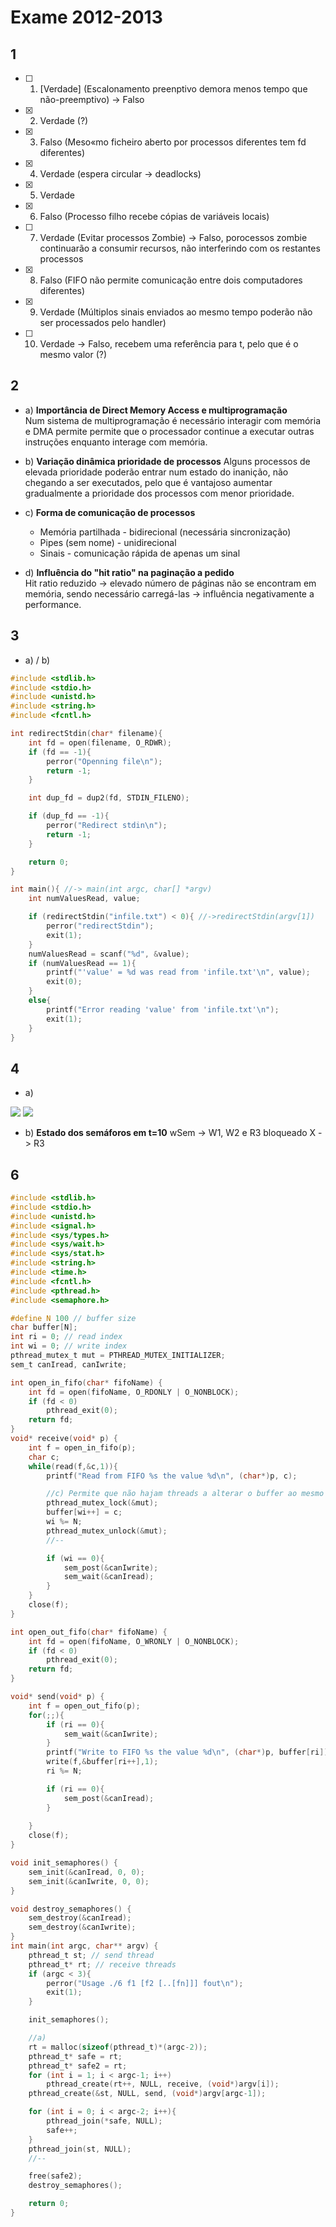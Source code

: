 # Exame 2012-2013

## 1
- [ ] 1. [Verdade] (Escalonamento preenptivo demora menos tempo que não-preemptivo) -> Falso
- [x] 2. Verdade (?)
- [x] 3. Falso (Meso«mo ficheiro aberto por processos diferentes tem fd diferentes)
- [x] 4. Verdade (espera circular -> deadlocks)
- [x] 5. Verdade
- [x] 6. Falso (Processo filho recebe cópias de variáveis locais)
- [ ] 7. Verdade (Evitar processos Zombie) -> Falso, porocessos zombie continuarão a consumir recursos, não interferindo com os restantes processos
- [x] 8. Falso (FIFO não permite comunicação entre dois computadores diferentes)
- [x] 9. Verdade (Múltiplos sinais enviados ao mesmo tempo poderão não ser processados pelo handler)
- [ ] 10. Verdade -> Falso, recebem uma referência para t, pelo que é o mesmo valor (?)

## 2

- a) **Importância de Direct Memory Access e multiprogramação**  
  Num sistema de multiprogramação é necessário interagir com memória e DMA permite permite que o processador continue a executar outras instruções enquanto interage com memória.

- b) **Variação dinâmica prioridade de processos**
  Alguns processos de elevada prioridade poderão entrar num estado do inanição, não chegando a ser executados, pelo que é vantajoso aumentar gradualmente a prioridade dos processos com menor prioridade.

- c) **Forma de comunicação de processos**
    
    - Memória partilhada - bidirecional (necessária sincronização)
    - Pipes (sem nome) - unidirecional
    - Sinais - comunicação rápida de apenas um sinal

- d) **Influência do "hit ratio" na paginação a pedido**  
  Hit ratio reduzido -> elevado número de páginas não se encontram em memória, sendo necessário carregá-las -> influência negativamente a performance.
  
## 3

- a) / b)

```c
#include <stdlib.h>
#include <stdio.h>
#include <unistd.h>
#include <string.h>
#include <fcntl.h>

int redirectStdin(char* filename){
    int fd = open(filename, O_RDWR);
    if (fd == -1){
        perror("Openning file\n");
        return -1;
    }

    int dup_fd = dup2(fd, STDIN_FILENO);

    if (dup_fd == -1){
        perror("Redirect stdin\n");
        return -1;
    }

    return 0;
}

int main(){ //-> main(int argc, char[] *argv)
    int numValuesRead, value;

    if (redirectStdin("infile.txt") < 0){ //->redirectStdin(argv[1])
        perror("redirectStdin");
        exit(1);
    }
    numValuesRead = scanf("%d", &value);
    if (numValuesRead == 1){
        printf("'value' = %d was read from 'infile.txt'\n", value);
        exit(0);
    }
    else{
        printf("Error reading 'value' from 'infile.txt'\n");
        exit(1);
    }
}
```

## 4

- a)

![](4acode.png)
![](4a.png)

- b) **Estado dos semáforos em t=10**
wSem -> W1, W2 e R3 bloqueado
X -> R3

## 6

```c
#include <stdlib.h>
#include <stdio.h>
#include <unistd.h>
#include <signal.h>
#include <sys/types.h>
#include <sys/wait.h>
#include <sys/stat.h>
#include <string.h>
#include <time.h>
#include <fcntl.h>
#include <pthread.h>
#include <semaphore.h>

#define N 100 // buffer size
char buffer[N];
int ri = 0; // read index
int wi = 0; // write index
pthread_mutex_t mut = PTHREAD_MUTEX_INITIALIZER;
sem_t canIread, canIwrite;

int open_in_fifo(char* fifoName) {
    int fd = open(fifoName, O_RDONLY | O_NONBLOCK);
    if (fd < 0)
        pthread_exit(0);
    return fd;
}
void* receive(void* p) {
    int f = open_in_fifo(p);
    char c;
    while(read(f,&c,1)){
        printf("Read from FIFO %s the value %d\n", (char*)p, c);

        //c) Permite que não hajam threads a alterar o buffer ao mesmo tempo
        pthread_mutex_lock(&mut);
        buffer[wi++] = c;
        wi %= N;
        pthread_mutex_unlock(&mut);
        //--

        if (wi == 0){
            sem_post(&canIwrite);
            sem_wait(&canIread);
        }
    }
    close(f);
}

int open_out_fifo(char* fifoName) {
    int fd = open(fifoName, O_WRONLY | O_NONBLOCK);
    if (fd < 0)
        pthread_exit(0);
    return fd;
}

void* send(void* p) {
    int f = open_out_fifo(p);
    for(;;){
        if (ri == 0){
            sem_wait(&canIwrite);
        }
        printf("Write to FIFO %s the value %d\n", (char*)p, buffer[ri]);
        write(f,&buffer[ri++],1);
        ri %= N;

        if (ri == 0){
            sem_post(&canIread);
        }
        
    }
    close(f);
}

void init_semaphores() {
    sem_init(&canIread, 0, 0);
    sem_init(&canIwrite, 0, 0);
}

void destroy_semaphores() {
    sem_destroy(&canIread);
    sem_destroy(&canIwrite);
}
int main(int argc, char** argv) {
    pthread_t st; // send thread
    pthread_t* rt; // receive threads
    if (argc < 3){
        perror("Usage ./6 f1 [f2 [..[fn]]] fout\n");
        exit(1);
    }

    init_semaphores();

    //a)
    rt = malloc(sizeof(pthread_t)*(argc-2));
    pthread_t* safe = rt;
    pthread_t* safe2 = rt;
    for (int i = 1; i < argc-1; i++)
        pthread_create(rt++, NULL, receive, (void*)argv[i]);
    pthread_create(&st, NULL, send, (void*)argv[argc-1]);

    for (int i = 0; i < argc-2; i++){
        pthread_join(*safe, NULL);
        safe++;
    }
    pthread_join(st, NULL);
    //--

    free(safe2);
    destroy_semaphores();

    return 0;
}
```

